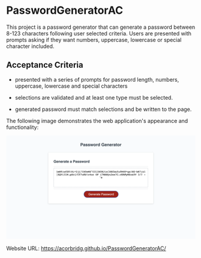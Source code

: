 # PasswordGeneratorAC

This project is a password generator that can generate a password between 8-123 characters following user selected criteria. Users are presented with prompts asking if they want numbers, uppercase, lowercase or special character included. 

## Acceptance Criteria

* presented with a series of prompts for password length, numbers, uppercase, lowercase and special characters

* selections are validated and at least one type must be selected. 

* generated password must match selections and be written to the page. 

The following image demonstrates the web application's appearance and functionality:

![Webpage for PasswordGenerator-AC](./assets/ScreenShot.png)

Website URL: https://acorbridg.github.io/PasswordGeneratorAC/




